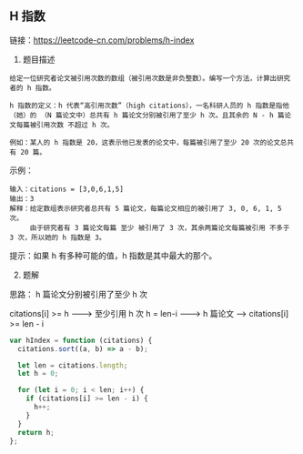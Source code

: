 ## H 指数

链接：https://leetcode-cn.com/problems/h-index

1. 题目描述

```
给定一位研究者论文被引用次数的数组（被引用次数是非负整数）。编写一个方法，计算出研究者的 h 指数。

h 指数的定义：h 代表“高引用次数”（high citations），一名科研人员的 h 指数是指他（她）的 （N 篇论文中）总共有 h 篇论文分别被引用了至少 h 次。且其余的 N - h 篇论文每篇被引用次数 不超过 h 次。

例如：某人的 h 指数是 20，这表示他已发表的论文中，每篇被引用了至少 20 次的论文总共有 20 篇。
```

示例：

```
输入：citations = [3,0,6,1,5]
输出：3
解释：给定数组表示研究者总共有 5 篇论文，每篇论文相应的被引用了 3, 0, 6, 1, 5 次。
     由于研究者有 3 篇论文每篇 至少 被引用了 3 次，其余两篇论文每篇被引用 不多于 3 次，所以她的 h 指数是 3。
```

提示：如果 h 有多种可能的值，h 指数是其中最大的那个。

2. 题解

思路： h 篇论文分别被引用了至少 h 次

citations[i] >= h ---> 至少引用 h 次
h = len-i ---> h 篇论文
-->
citations[i] >= len - i

```js
var hIndex = function (citations) {
  citations.sort((a, b) => a - b);

  let len = citations.length;
  let h = 0;

  for (let i = 0; i < len; i++) {
    if (citations[i] >= len - i) {
      h++;
    }
  }
  return h;
};
```
